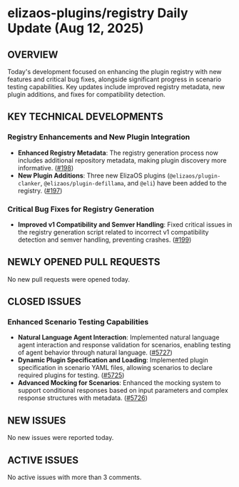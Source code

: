 # elizaos-plugins/registry Daily Update (Aug 12, 2025)
## OVERVIEW 
Today's development focused on enhancing the plugin registry with new features and critical bug fixes, alongside significant progress in scenario testing capabilities. Key updates include improved registry metadata, new plugin additions, and fixes for compatibility detection.

## KEY TECHNICAL DEVELOPMENTS

### Registry Enhancements and New Plugin Integration
*   **Enhanced Registry Metadata**: The registry generation process now includes additional repository metadata, making plugin discovery more informative. ([#198](https://github.com/elizaos-plugins/registry/pull/198))
*   **New Plugin Additions**: Three new ElizaOS plugins (`@elizaos/plugin-clanker`, `@elizaos/plugin-defillama`, and `@eli`) have been added to the registry. ([#197](https://github.com/elizaos-plugins/registry/pull/197))

### Critical Bug Fixes for Registry Generation
*   **Improved v1 Compatibility and Semver Handling**: Fixed critical issues in the registry generation script related to incorrect v1 compatibility detection and semver handling, preventing crashes. ([#199](https://github.com/elizaos-plugins/registry/pull/199))

## NEWLY OPENED PULL REQUESTS
No new pull requests were opened today.

## CLOSED ISSUES

### Enhanced Scenario Testing Capabilities
*   **Natural Language Agent Interaction**: Implemented natural language agent interaction and response validation for scenarios, enabling testing of agent behavior through natural language. ([#5727](https://github.com/elizaos-plugins/registry/issues/5727))
*   **Dynamic Plugin Specification and Loading**: Implemented plugin specification in scenario YAML files, allowing scenarios to declare required plugins for testing. ([#5725](https://github.com/elizaos-plugins/registry/issues/5725))
*   **Advanced Mocking for Scenarios**: Enhanced the mocking system to support conditional responses based on input parameters and complex response structures with metadata. ([#5726](https://github.com/elizaos-plugins/registry/issues/5726))

## NEW ISSUES
No new issues were reported today.

## ACTIVE ISSUES
No active issues with more than 3 comments.